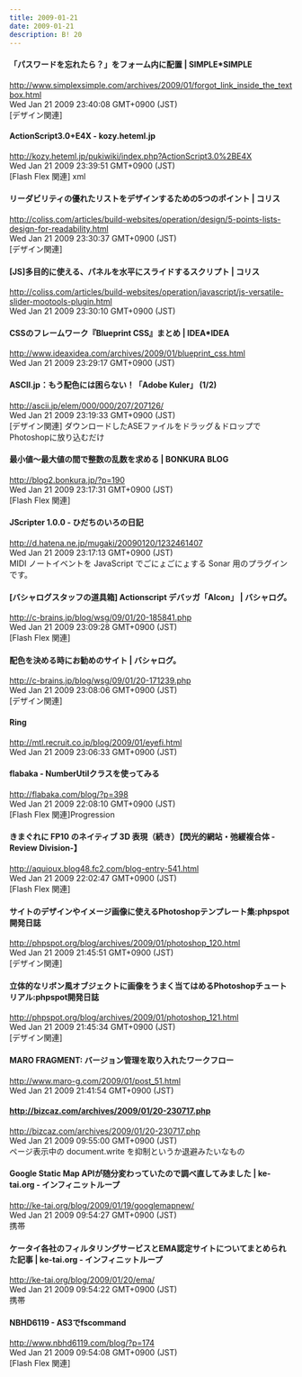 ```yaml
---
title: 2009-01-21
date: 2009-01-21
description: B! 20
---
```


#### 「パスワードを忘れたら？」をフォーム内に配置 | SIMPLE*SIMPLE
http://www.simplexsimple.com/archives/2009/01/forgot_link_inside_the_textbox.html<br>
Wed Jan 21 2009 23:40:08 GMT+0900 (JST)<br>
[デザイン関連]


#### ActionScript3.0+E4X - kozy.heteml.jp
http://kozy.heteml.jp/pukiwiki/index.php?ActionScript3.0%2BE4X<br>
Wed Jan 21 2009 23:39:51 GMT+0900 (JST)<br>
[Flash Flex 関連] xml


####   リーダビリティの優れたリストをデザインするための5つのポイント | コリス
http://coliss.com/articles/build-websites/operation/design/5-points-lists-design-for-readability.html<br>
Wed Jan 21 2009 23:30:37 GMT+0900 (JST)<br>
[デザイン関連]


####   [JS]多目的に使える、パネルを水平にスライドするスクリプト | コリス
http://coliss.com/articles/build-websites/operation/javascript/js-versatile-slider-mootools-plugin.html<br>
Wed Jan 21 2009 23:30:10 GMT+0900 (JST)<br>


#### CSSのフレームワーク『Blueprint CSS』まとめ | IDEA*IDEA
http://www.ideaxidea.com/archives/2009/01/blueprint_css.html<br>
Wed Jan 21 2009 23:29:17 GMT+0900 (JST)<br>


#### ASCII.jp：もう配色には困らない！「Adobe Kuler」 (1/2)
http://ascii.jp/elem/000/000/207/207126/<br>
Wed Jan 21 2009 23:19:33 GMT+0900 (JST)<br>
[デザイン関連] ダウンロードしたASEファイルをドラッグ＆ドロップでPhotoshopに放り込むだけ


#### 最小値〜最大値の間で整数の乱数を求める | BONKURA BLOG
http://blog2.bonkura.jp/?p=190<br>
Wed Jan 21 2009 23:17:31 GMT+0900 (JST)<br>
[Flash Flex 関連]


#### JScripter 1.0.0 - ひだちのいろの日記
http://d.hatena.ne.jp/mugaki/20090120/1232461407<br>
Wed Jan 21 2009 23:17:13 GMT+0900 (JST)<br>
MIDI ノートイベントを JavaScript でごにょごにょする Sonar 用のプラグインです。


#### [バシャログスタッフの道具箱] Actionscript デバッガ「Alcon」 | バシャログ。
http://c-brains.jp/blog/wsg/09/01/20-185841.php<br>
Wed Jan 21 2009 23:09:28 GMT+0900 (JST)<br>
[Flash Flex 関連]


#### 配色を決める時にお勧めのサイト | バシャログ。
http://c-brains.jp/blog/wsg/09/01/20-171239.php<br>
Wed Jan 21 2009 23:08:06 GMT+0900 (JST)<br>
[デザイン関連]


#### Ring
http://mtl.recruit.co.jp/blog/2009/01/eyefi.html<br>
Wed Jan 21 2009 23:06:33 GMT+0900 (JST)<br>


#### flabaka - NumberUtilクラスを使ってみる
http://flabaka.com/blog/?p=398<br>
Wed Jan 21 2009 22:08:10 GMT+0900 (JST)<br>
[Flash Flex 関連]Progression


#### きまぐれに FP10 のネイティブ 3D 表現（続き）【閃光的網站・弛緩複合体 -Review Division-】
http://aquioux.blog48.fc2.com/blog-entry-541.html<br>
Wed Jan 21 2009 22:02:47 GMT+0900 (JST)<br>
[Flash Flex 関連]


#### サイトのデザインやイメージ画像に使えるPhotoshopテンプレート集:phpspot開発日誌
http://phpspot.org/blog/archives/2009/01/photoshop_120.html<br>
Wed Jan 21 2009 21:45:51 GMT+0900 (JST)<br>
[デザイン関連]


#### 立体的なリボン風オブジェクトに画像をうまく当てはめるPhotoshopチュートリアル:phpspot開発日誌
http://phpspot.org/blog/archives/2009/01/photoshop_121.html<br>
Wed Jan 21 2009 21:45:34 GMT+0900 (JST)<br>
[デザイン関連]


#### MARO FRAGMENT: バージョン管理を取り入れたワークフロー
http://www.maro-g.com/2009/01/post_51.html<br>
Wed Jan 21 2009 21:41:54 GMT+0900 (JST)<br>


#### http://bizcaz.com/archives/2009/01/20-230717.php
http://bizcaz.com/archives/2009/01/20-230717.php<br>
Wed Jan 21 2009 09:55:00 GMT+0900 (JST)<br>
ページ表示中の document.write を抑制というか退避みたいなもの


#### Google Static Map APIが随分変わっていたので調べ直してみました | ke-tai.org - インフィニットループ
http://ke-tai.org/blog/2009/01/19/googlemapnew/<br>
Wed Jan 21 2009 09:54:27 GMT+0900 (JST)<br>
携帯


#### ケータイ各社のフィルタリングサービスとEMA認定サイトについてまとめられた記事 | ke-tai.org - インフィニットループ
http://ke-tai.org/blog/2009/01/20/ema/<br>
Wed Jan 21 2009 09:54:22 GMT+0900 (JST)<br>
携帯


#### NBHD6119 - AS3でfscommand
http://www.nbhd6119.com/blog/?p=174<br>
Wed Jan 21 2009 09:54:08 GMT+0900 (JST)<br>
[Flash Flex 関連]


